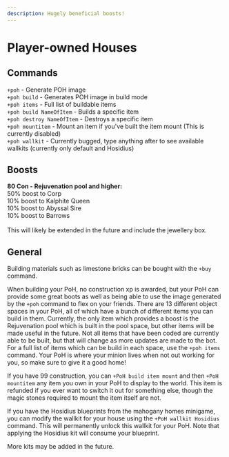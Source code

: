 ```yaml
---
description: Hugely beneficial boosts!
---
```


# Player-owned Houses

## Commands

`+poh` - Generate POH image\
`+poh build` - Generates POH image in build mode\
`+poh items` - Full list of buildable items\
`+poh build NameOfItem` - Builds a specific item\
`+poh destroy NameOfItem` - Destroys a specific item\
`+poh mountitem` - Mount an item if you've built the item mount (This is currently disabled)\
`+poh wallkit` - Currently bugged, type anything after to see available wallkits (currently only default and Hosidius) 

## Boosts

**80 Con - Rejuvenation pool and higher:**\
50% boost to Corp\
10% boost to Kalphite Queen\
10% boost to Abyssal Sire\
10% boost to Barrows\
\
This will likely be extended in the future and include the jewellery box.

## General

Building materials such as limestone bricks can be bought with the `+buy` command.

When building your PoH, no construction xp is awarded, but your PoH can provide some great boots as well as being able to use the image generated by the `+poh` command to flex on your friends. There are 13 different object spaces in your PoH, all of which have a bunch of different items you can build in them. Currently, the only item which provides a boost is the Rejuvenation pool which is built in the pool space, but other items will be made useful in the future. Not all items that have been coded are currently able to be built, but that will change as more updates are made to the bot. For a full list of items which can be build in each space, use the `+poh items` command. Your PoH is where your minion lives when not out working for you, so make sure to give it a good home!

If you have 99 construction, you can `+PoH build item mount` and then `+PoH mountitem` any item you own in your PoH to display to the world. This item is refunded if you ever want to switch it out for something else, though the magic stones required to mount the item itself are not.

If you have the Hosidius blueprints from the mahogany homes minigame, you can modify the wallkit for your house using the `+PoH wallkit Hosidius` command. This will permanently unlock this wallkit for your PoH. Note that applying the Hosidius kit will consume your blueprint. 

More kits may be added in the future.
